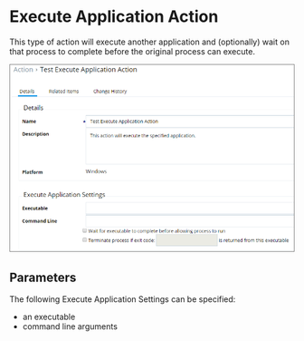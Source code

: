 [title]: # (Execute Application)
[tags]: # (action)
[priority]: # (5)
# Execute Application Action

This type of action will execute another application and (optionally) wait on that process to complete before the original process can execute.

![Display Execute Application Settings](images/execute-app.png)

## Parameters

The following Execute Application Settings can be specified:

* an executable
* command line arguments
